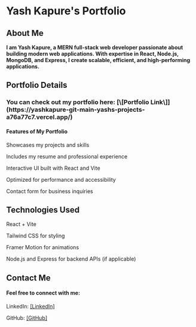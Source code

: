 <h1>Yash Kapure's Portfolio</h1>

<h2>About Me</h2>
<b>I am Yash Kapure, a MERN full-stack web developer passionate about building modern web applications. With expertise in React, Node.js, MongoDB, and Express, I create scalable, efficient, and high-performing applications.</b>

<h2>Portfolio Details</h2>

<h3>You can check out my portfolio here: [\[Portfolio Link\]](https://yashkapure-git-main-yashs-projects-a76a77c7.vercel.app/)</h3>

<h4>Features of My Portfolio</h4>

Showcases my projects and skills

Includes my resume and professional experience

Interactive UI built with React and Vite

Optimized for performance and accessibility

Contact form for business inquiries

<h2>Technologies Used</h2>

React + Vite

Tailwind CSS for styling

Framer Motion for animations

Node.js and Express for backend APIs (if applicable)

<h2>Contact Me</h2>

<h4>Feel free to connect with me:</h4>

LinkedIn: [\[LinkedIn\]](https://www.linkedin.com/in/yash-kapure-64895a268/)

GitHub: [\[GitHub\]](https://github.com/Yash-Kapure-24)
